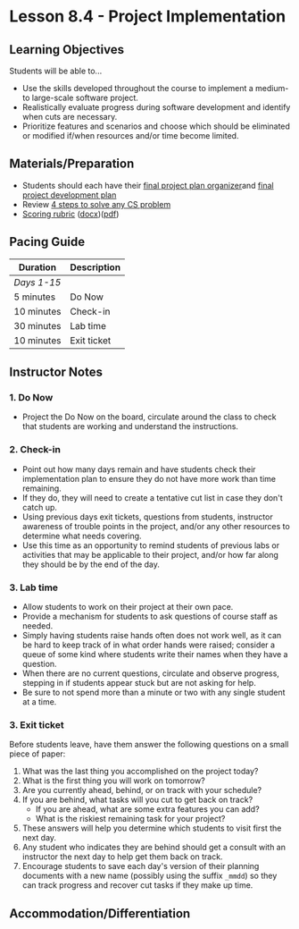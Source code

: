 # Lesson 8.4 - Project Implementation

## Learning Objectives

Students will be able to...

* Use the skills developed throughout the course to implement a medium- to large-scale software project.
* Realistically evaluate progress during software development and identify when cuts are necessary.
* Prioritize features and scenarios and choose which should be eliminated or modified if/when resources and/or time become limited.

## Materials/Preparation

* Students should each have their [final project plan organizer][]and [final project development plan][]
* Review [4 steps to solve any CS problem][]
* [Scoring rubric](../rubric.md) ([docx](../rubric.docx))([pdf](../rubric.pdf))
  
## Pacing Guide

| Duration      | Description                                   |
| ------------- | --------------------------------------------- |
| _Days 1-15_   |                                               |
| 5 minutes     | Do Now |
| 10 minutes    | Check-in                                      |
| 30 minutes    | Lab time                                      |
| 10 minutes    | Exit ticket                                   |

## Instructor Notes

### 1. Do Now

* Project the Do Now on the board, circulate around the class to check that students are working and understand the instructions.

### 2. Check-in

* Point out how many days remain and have students check their implementation plan to ensure they do not have more work than time remaining.
* If they do, they will need to create a tentative cut list in case they don't catch up.
* Using previous days exit tickets, questions from students, instructor awareness of trouble points in the project, and/or any other resources to determine what needs covering.
* Use this time as an opportunity to remind students of previous labs or activities that may be applicable to their project, and/or how far along they should be by the end of the day.

### 3. Lab time

* Allow students to work on their project at their own pace.
* Provide a mechanism for students to ask questions of course staff as needed.
* Simply having students raise hands often does not work well, as it can be hard to keep track of in what order hands were raised; consider a queue of some kind where students write their names when they have a question.
* When there are no current questions, circulate and observe progress, stepping in if students appear stuck but are not asking for help.
* Be sure to not spend more than a minute or two with any single student at a time.

### 3.  Exit ticket

Before students leave, have them answer the following questions on a small piece of paper:

1. What was the last thing you accomplished on the project today?
2. What is the first thing you will work on tomorrow?
3. Are you currently ahead, behind, or on track with your schedule?
4. If you are behind, what tasks will you cut to get back on track?  
    * If you are ahead, what are some extra features you can add?
    * What is the riskiest remaining task for your project?
5. These answers will help you determine which students to visit first the next day.
6. Any student who indicates they are behind should get a consult with an instructor the next day to help get them back on track.
7. Encourage students to save each day's version of their planning documents with a new name (possibly using the suffix `_mmdd`) so they can track progress and recover cut tasks if they make up time.

## Accommodation/Differentiation

[Final Project Plan Organizer]:https://teals-introcs.gitbooks.io/2nd-semester-introduction-to-computer-science-pri/content/units/8_unit/final_project_plan_organizer.docx
[Final Project Development Plan]:https://teals-introcs.gitbooks.io/2nd-semester-introduction-to-computer-science-pri/content/units/8_unit/final_project_development_plan.docx
[4 Steps to Solve Any CS Problem]:https://github.com/TEALS-IntroCS/2nd-semester-introduction-to-computer-science-principles/raw/master/units/4%20Steps%20to%20Solve%20Any%20CS%20Problem.pdf

